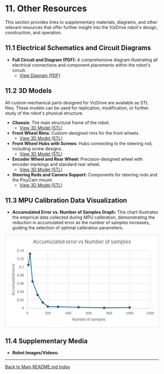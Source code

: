 # 11. Other Resources

This section provides links to supplementary materials, diagrams, and other relevant resources that offer further insight into the VizDrive robot's design, construction, and operation.

## 11.1 Electrical Schematics and Circuit Diagrams

* **Full Circuit and Diagram (PDF):** A comprehensive diagram illustrating all electrical connections and component placements within the robot's circuit.
  * [View Diagram (PDF)](./../schemes/circuit_diagram.pdf)

## 11.2 3D Models

All custom mechanical parts designed for VizDrive are available as STL files. These models can be used for replication, modification, or further study of the robot's physical structure.

* **Chassis:** The main structural frame of the robot.
  * [View 3D Model (STL)](./../models/chassis/chassis.stl)
* **Front Wheel Rims:** Custom-designed rims for the front wheels.
  * [View 3D Model (STL)](./../models/wheels/wheels.stl)
* **Front Wheel Hubs with Screws:** Hubs connecting to the steering rod, including screw designs.
  * [View 3D Model (STL)](./../models/wheels/wheel_hub.stl)
* **Encoder Wheel and Rear Wheel:** Precision-designed wheel with encoder markings and standard rear wheel.
  * [View 3D Model (STL)](./../models/encoder_wheel/)
* **Steering Rods and Camera Support:** Components for steering rods and the PixyCam mount.
  * [View 3D Model (STL)](./../models/steering/steering_rods.stl)

## 11.3 MPU Calibration Data Visualization

* **Accumulated Error vs. Number of Samples Graph:** This chart illustrates the empirical data collected during MPU calibration, demonstrating the reduction in accumulated error as the number of samples increases, guiding the selection of optimal calibration parameters.

![View Calibration Data Graph (PNG)](./../assets/data_graphs/MPU_data_graph.png)

## 11.4 Supplementary Media

* **Robot Images/Videos:**

---
[Back to Main README.md Index](../README.md)
